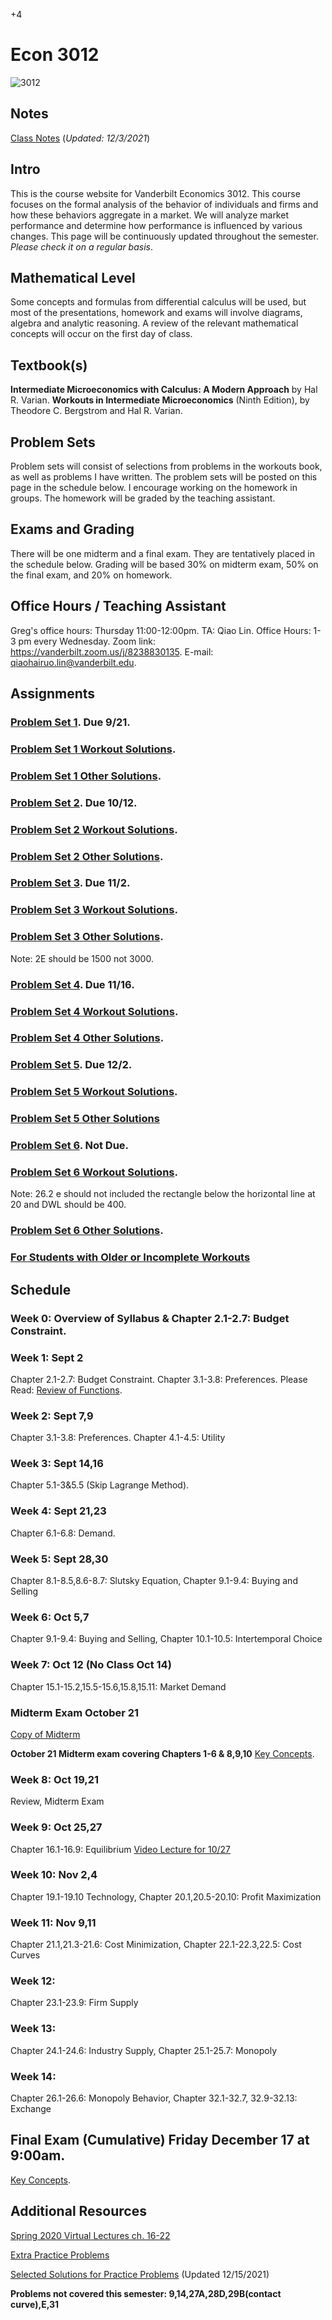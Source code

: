 +4

# Econ 3012

![3012](../files/Images/3012.png)

## Notes

[Class Notes](../files/3010/3012Notes.pdf) (*Updated: 12/3/2021*)

## Intro

This is the course website for Vanderbilt Economics 3012. This course focuses on the formal analysis of the behavior of individuals and firms and how these behaviors aggregate in a market. We will analyze market performance and determine how performance is influenced by various changes. This page will be continuously updated throughout the semester. *Please check it on a regular basis*.

## Mathematical Level

Some concepts and formulas from differential calculus will be used, but most of the presentations, homework and exams will involve diagrams, algebra and analytic reasoning. A review of the relevant mathematical concepts will occur on the first day of class.

## Textbook(s)

**Intermediate Microeconomics with Calculus: A Modern Approach** by Hal R. Varian. **Workouts in Intermediate Microeconomics** (Ninth Edition), by Theodore C. Bergstrom and Hal R. Varian.

## Problem Sets

Problem sets will consist of selections from problems in the workouts book, as well as problems I have written. The problem sets will be posted on this page in the schedule below. I encourage working on the homework in groups. The homework will be graded by the teaching assistant.

## Exams and Grading

There will be one midterm and a final exam. They are tentatively placed in the schedule below. Grading will be based 30% on midterm exam, 50% on the final exam, and 20% on homework.

## Office Hours / Teaching Assistant

Greg's office hours: Thursday 11:00-12:00pm. TA: Qiao Lin. Office Hours: 1-3 pm every Wednesday. Zoom link: https://vanderbilt.zoom.us/j/8238830135. E-mail: qiaohairuo.lin@vanderbilt.edu.

## Assignments

### [Problem Set 1](../files/3010/Problem_Set_1.pdf). Due 9/21.
### [Problem Set 1 Workout Solutions](../files/3010/PS1_Solutions_Part_1.pdf).
### [Problem Set 1 Other Solutions](../files/3010/PS1_Solutions_Part_2.pdf).
### [Problem Set 2](../files/3010/Problem_Set_2.pdf). Due 10/12.
### [Problem Set 2 Workout Solutions](../files/3010/PS2_Solutions_Part_1.pdf).
### [Problem Set 2 Other Solutions](../files/3010/PS2_Solutions_Part_2.pdf).
### [Problem Set 3](../files/3010/Problem_Set_3.pdf). Due 11/2.
### [Problem Set 3 Workout Solutions](../files/3010/PS3_Solutions_Part_1.pdf).
### [Problem Set 3 Other Solutions](../files/3010/PS3_Solutions_Part_2.pdf).
Note: 2E should be 1500 not 3000.
### [Problem Set 4](../files/3010/Problem_Set_4.pdf). Due 11/16.
### [Problem Set 4 Workout Solutions](../files/3010/PS4_Solutions_Part_1.pdf).
### [Problem Set 4 Other Solutions](../files/3010/PS4_Solutions_Part_2.pdf).
### [Problem Set 5](../files/3010/Problem_Set_5.pdf). Due 12/2.
### [Problem Set 5 Workout Solutions](../files/3010/PS5_Solutions_Part_1.pdf).
### [Problem Set 5 Other Solutions](../files/3010/PS5_Solutions_Part_2.pdf)
### [Problem Set 6](../files/3010/Problem_Set_6.pdf). Not Due.
### [Problem Set 6 Workout Solutions](../files/3010/PS6_Solutions_Part_1.pdf).
Note: 26.2 e should not included the rectangle below the horizontal line at 20 and DWL should be 400.
### [Problem Set 6 Other Solutions](../files/3010/PS6_Solutions_Part_2.pdf).
### [For Students with Older or Incomplete Workouts](../files/3010/W_19_to_24.pdf)

## Schedule

### Week 0: Overview of Syllabus & Chapter 2.1-2.7: Budget Constraint.

### Week 1: Sept 2

Chapter 2.1-2.7: Budget Constraint. Chapter 3.1-3.8: Preferences.
Please Read: [Review of Functions](../files/3010/MathReviewFunctions.pdf).

### Week 2: Sept 7,9

Chapter 3.1-3.8: Preferences. Chapter 4.1-4.5: Utility

### Week 3: Sept 14,16

Chapter 5.1-3&5.5 (Skip Lagrange Method).

### Week 4: Sept 21,23

Chapter 6.1-6.8: Demand.

### Week 5: Sept 28,30

Chapter 8.1-8.5,8.6-8.7: Slutsky Equation, Chapter 9.1-9.4: Buying and Selling

### Week 6: Oct 5,7

Chapter 9.1-9.4: Buying and Selling, Chapter 10.1-10.5: Intertemporal Choice

### Week 7: Oct 12 (No Class Oct 14)

Chapter 15.1-15.2,15.5-15.6,15.8,15.11: Market Demand

### Midterm Exam October 21

[Copy of Midterm](../files/3010/2021_Midterm_Exam.pdf)

**October 21 Midterm exam covering Chapters 1-6 & 8,9,10** [Key Concepts](../files/3010/Key_Concepts_2021_Midterm.pdf).

### Week 8: Oct 19,21

Review, Midterm Exam

### Week 9: Oct 25,27

Chapter 16.1-16.9: Equilibrium
[Video Lecture for 10/27](https://vanderbilt.box.com/s/u8166qta42use8g3u3o6b3th73hzxkwd)

### Week 10: Nov 2,4

Chapter 19.1-19.10 Technology, Chapter 20.1,20.5-20.10: Profit Maximization

### Week 11: Nov 9,11

Chapter 21.1,21.3-21.6: Cost Minimization, Chapter 22.1-22.3,22.5: Cost Curves

### Week 12:

Chapter 23.1-23.9: Firm Supply

### Week 13:

Chapter 24.1-24.6: Industry Supply, Chapter 25.1-25.7: Monopoly

### Week 14:

Chapter 26.1-26.6: Monopoly Behavior, Chapter 32.1-32.7, 32.9-32.13: Exchange

## Final Exam (Cumulative) Friday December 17 at 9:00am.

[Key Concepts](../files/3010/Key_Concepts_2021_Final.pdf).


## Additional Resources

[Spring 2020 Virtual Lectures ch. 16-22](https://vanderbilt.box.com/v/gleo3012lectures)

[Extra Practice Problems](../files/3010/PracticeProblems.pdf)

[Selected Solutions for Practice Problems](../files/3010/PracticeProblemSolutions.pdf) (Updated 12/15/2021)

**Problems not covered this semester: 9,14,27A,28D,29B(contact curve),E,31**

